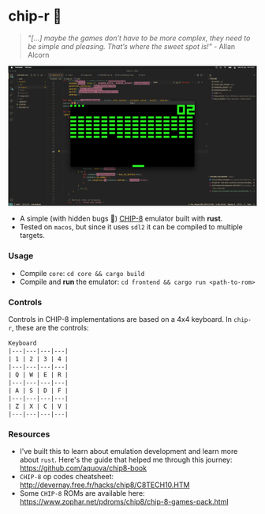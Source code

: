 # chip-r 🎱
> _"[...] maybe the games don’t have to be more complex, they need to be simple and pleasing. That’s where the sweet spot is!"_ - Allan Alcorn

![](https://raw.githubusercontent.com/paulopacitti/chip-r/main/docs/screenshot.png)

- A simple (with hidden bugs 👀) [CHIP-8](https://en.wikipedia.org/wiki/CHIP-8) emulator built with **rust**.
- Tested on `macos`, but since it uses `sdl2` it can be compiled to multiple targets.

### Usage
 - Compile `core`: `cd core && cargo build`
 - Compile and **run** the emulator: `cd frontend && cargo run <path-to-rom>`

 ### Controls
 Controls in CHIP-8 implementations are based on a 4x4 keyboard. In `chip-r`, these are the controls:
```
Keyboard           
|---|---|---|---|
| 1 | 2 | 3 | 4 |
|---|---|---|---|
| Q | W | E | R |
|---|---|---|---|
| A | S | D | F |
|---|---|---|---|
| Z | X | C | V |
|---|---|---|---|
```

 ### Resources
 - I've built this to learn about emulation development and learn more about `rust`. Here's the guide that helped me through this journey: https://github.com/aquova/chip8-book
 - `CHIP-8` op codes cheatsheet: http://devernay.free.fr/hacks/chip8/C8TECH10.HTM
 - Some `CHIP-8` ROMs are available here: https://www.zophar.net/pdroms/chip8/chip-8-games-pack.html
